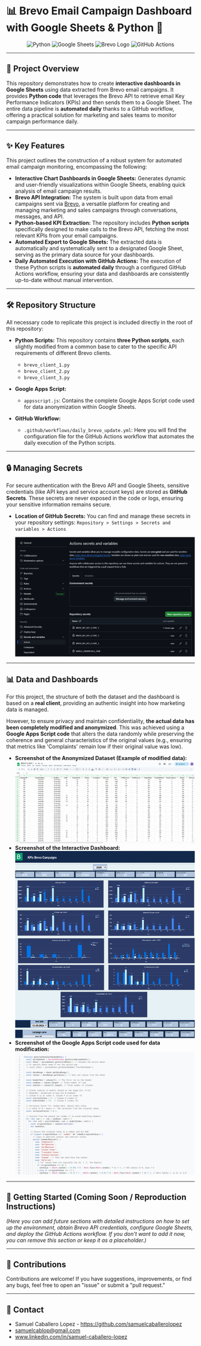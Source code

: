# 📊 Brevo Email Campaign Dashboard with Google Sheets & Python 🐍

<p align="center">
  <img src="https://img.shields.io/badge/Python-3670A0?style=for-the-badge&logo=python&logoColor=ffdd54" alt="Python">
  <img src="https://img.shields.io/badge/Google%20Sheets-0C8259?style=for-the-badge&logo=googlesheets&logoColor=white" alt="Google Sheets">
  <img src="https://encrypted-tbn0.gstatic.com/images?q=tbn:ANd9GcQbbZ269Hko8wWQ-DRuEGhW4s8fMyqWrW2UxA&s" alt="Brevo Logo" height="28">
  <img src="https://img.shields.io/badge/GitHub_Actions-2671E1?style=for-the-badge&logo=githubactions&logoColor=white" alt="GitHub Actions">
</p>

---

## 📝 Project Overview

This repository demonstrates how to create **interactive dashboards in Google Sheets** using data extracted from Brevo email campaigns. It provides **Python code** that leverages the Brevo API to retrieve email Key Performance Indicators (KPIs) and then sends them to a Google Sheet. The entire data pipeline is **automated daily** thanks to a GitHub workflow, offering a practical solution for marketing and sales teams to monitor campaign performance daily.

---

## ✨ Key Features

This project outlines the construction of a robust system for automated email campaign monitoring, encompassing the following:

* **Interactive Chart Dashboards in Google Sheets:** Generates dynamic and user-friendly visualizations within Google Sheets, enabling quick analysis of email campaign results.
* **Brevo API Integration:** The system is built upon data from email campaigns sent via [Brevo](https://www.brevo.com/), a versatile platform for creating and managing marketing and sales campaigns through conversations, messages, and API.
* **Python-based KPI Extraction:** The repository includes **Python scripts** specifically designed to make calls to the Brevo API, fetching the most relevant KPIs from your email campaigns.
* **Automated Export to Google Sheets:** The extracted data is automatically and systematically sent to a designated Google Sheet, serving as the primary data source for your dashboards.
* **Daily Automated Execution with GitHub Actions:** The execution of these Python scripts is **automated daily** through a configured GitHub Actions workflow, ensuring your data and dashboards are consistently up-to-date without manual intervention.

---

## 🛠️ Repository Structure

All necessary code to replicate this project is included directly in the root of this repository:

* **Python Scripts:**
    This repository contains **three Python scripts**, each slightly modified from a common base to cater to the specific API requirements of different Brevo clients.
    * `brevo_client_1.py` 
    * `brevo_client_2.py` 
    * `brevo_client_3.py` 
   
* **Google Apps Script:**
    * `appsscript.js`: Contains the complete Google Apps Script code used for data anonymization within Google Sheets.
   
* **GitHub Workflow:**
    * `.github/workflows/daily_brevo_update.yml`: Here you will find the configuration file for the GitHub Actions workflow that automates the daily execution of the Python scripts.

---

## 🔒 Managing Secrets

For secure authentication with the Brevo API and Google Sheets, sensitive credentials (like API keys and service account keys) are stored as **GitHub Secrets**. These secrets are never exposed in the code or logs, ensuring your sensitive information remains secure.

* **Location of GitHub Secrets:** You can find and manage these secrets in your repository settings:
    `Repository > Settings > Secrets and variables > Actions`

    ![Screenshot of GitHub Secrets location](screenshots/screenshots/repository_secrets.png)

---

## 📊 Data and Dashboards

For this project, the structure of both the dataset and the dashboard is based on a **real client**, providing an authentic insight into how marketing data is managed.

However, to ensure privacy and maintain confidentiality, **the actual data has been completely modified and anonymized**. This was achieved using a **Google Apps Script code** that alters the data randomly while preserving the coherence and general characteristics of the original values (e.g., ensuring that metrics like 'Complaints' remain low if their original value was low).

* **Screenshot of the Anonymized Dataset (Example of modified data):**
    ![Screenshot of the anonymized Dataset](screenshots/screenshots/Dataset.png)
* **Screenshot of the Interactive Dashboard:**
    ![Screenshot of the Interactive Dashboard](screenshots/screenshots/Dashboard.png)
* **Screenshot of the Google Apps Script code used for data modification:**
    ![Screenshot of the Google Apps Script code](screenshots/screenshots/AppsScript.png)

---

## 🚀 Getting Started (Coming Soon / Reproduction Instructions)

*(Here you can add future sections with detailed instructions on how to set up the environment, obtain Brevo API credentials, configure Google Sheets, and deploy the GitHub Actions workflow. If you don't want to add it now, you can remove this section or keep it as a placeholder.)*

---

## 🤝 Contributions

Contributions are welcome! If you have suggestions, improvements, or find any bugs, feel free to open an "issue" or submit a "pull request."

---

## 📧 Contact

* Samuel Caballero Lopez - https://github.com/samuelcaballerolopez
* samuelcablop@gmail.com
* www.linkedin.com/in/samuel-caballero-lopez
